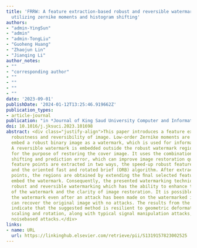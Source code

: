```yaml
---
title: 'FRRW: A feature extraction-based robust and reversible watermarking scheme
  utilizing zernike moments and histogram shifting'
authors:
- "admin-YingSun"
- "admin"
- "admin-TongLiu"
- "Guoheng Huang"
- "Zhaojun Lin"
- "Jianqing Li"
author_notes:
- ""
- "corresponding author"
- ""
- ""
- ""
- ""
date: '2023-09-01'
publishDate: '2024-01-12T13:25:46.919662Z'
publication_types:
- article-journal
publication: "in *Journal of King Saud University Computer and Information Sciences* [SCI, JCR Q1]"
doi: 10.1016/j.jksuci.2023.101698
abstract: <div class="justify-align">This paper introduces a feature extraction-based approach to ensure both
  robustness and reversibility of image. Low-order Zernike moments are utilized to
  embed a robust binary image as a watermark, which is used for information authentication.
  A reversible watermark is embedded outside the robust watermark regions and is employed
  for the purpose of restoring the cover image. It uses the combination of histogram
  shifting and prediction error, which can improve image restoration quality. Steady
  feature points are extracted in two ways, the speed-up robust features (SURF) algorithm
  and the oriented fast and rotated brief (ORB) algorithm. After extracting the feature
  points, the regions are obtained by extending the ﬁnal selected feature points to
  embed the watermark. Consequently, the presented watermarking technique combines
  robust and reversible watermarking which has the ability to enhance the invisibility
  of the watermark and the clarity of image restoration. It is possible to extract
  the watermark even after an attack has been made on the watermarked image. Or we
  can recover the original image with no attacks. The results from the experiments
  indicate that the suggested method is resilient to geometric deformations, involving
  scaling and rotation, along with typical signal manipulation attacks, including
  noisebased attacks.</div>
links:
- name: URL
  url: https://linkinghub.elsevier.com/retrieve/pii/S1319157823002525
---
```

